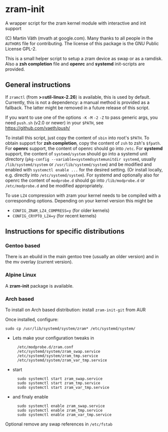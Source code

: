 # zram-init

A wrapper script for the zram kernel module with interactive and init support

(C) Martin Väth (mvath at google.com).
Many thanks to all people in the `AUTHORS` file for contributing.
The license of this package is the GNU Public License GPL-2.

This is a small helper script to setup a zram device as swap or as a ramdisk.
Also a __zsh completion__ file and __openrc__ and __systemd__ init-scripts
are provided.

## General instructions

If `zramctl` (from __>=util-linux-2.26__) is available,
this is used by default.
Currently, this is not a dependency: a manual method is provided as a fallback.
The latter might be removed in a future release of this script.

If you want to use one of the options `-K` `-M` `-2` `-Z` to pass generic args,
you need `push.sh` (v2.0 or newer) in your `$PATH`, see
https://github.com/vaeth/push/

To install this script, just copy the content of `sbin` into root's `$PATH`.
To obtain support for __zsh completion__, copy the content of `zsh` to
zsh's `$fpath`.
For __openrc__ support, the content of openrc should go into `/etc`.
For __systemd__ support, the content of `systemd/system` should go into a
systemd unit directory (`pkg-config --variable=systemdsystemunitdir systemd`,
usually `/lib/systemd/system` or `/usr/lib/systemd/system`) and be modified
and enabled with `systemctl enable ...` for the desired setting.
(Or install locally, e.g. directly into `/etc/systemd/system`).
For systemd and optionally also for openrc the content of `modprobe.d`
should go into `/lib/modprobe.d` or `/etc/modprobe.d` and be modified
appropriately.

To use `LZ4` compression with zram your kernel needs to be compiled with
a corresponding options. Depending on your kernel version this might be

- `CONFIG_ZRAM_LZ4_COMPRESS=y` (for older kernels)
- `CONFIG_CRYPTO_LZ4=y` (for recent kernels)

## Instructions for specific distributions

### Gentoo based

There is an ebuild in the main gentoo tree (usually an older version)
and in the mv overlay (current version).

### Alpine Linux

A __zram-init__ package is available.

### Arch based

To install on Arch based distribution: install `zram-init-git` from AUR

Once installed, configure:
```
sudo cp /usr/lib/systemd/system/zram* /etc/systemd/system/
```

- Lets make your configuration tweaks in
  ```
    /etc/modprobe.d/zram.conf
    /etc/systemd/system/zram_swap.service
    /etc/systemd/system/zram_tmp.service
    /etc/systemd/system/zram_var_tmp.service
  ```

- start
  ```
    sudo systemctl start zram_swap.service
    sudo systemctl start zram_tmp.service
    sudo systemctl start zram_var_tmp.service
  ```

- and finaly enable
  ```
    sudo systemctl enable zram_swap.service
    sudo systemctl enable zram_tmp.service
    sudo systemctl enable zram_var_tmp.service
  ```

Optional remove any swap references in `/etc/fstab`
